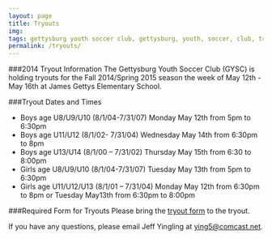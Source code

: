 ```yaml
---
layout: page
title: Tryouts
img: 
tags: gettysburg youth soccer club, gettysburg, youth, soccer, club, tryouts
permalink: /tryouts/
---
```

###2014 Tryout Information
The Gettysburg Youth Soccer Club (GYSC) is holding tryouts for the Fall 2014/Spring 2015 season the week of May 12th - May 16th at James Gettys Elementary School. 

###Tryout Dates and Times

- Boys age U8/U9/U10 (8/1/04-7/31/07) Monday May 12th from 5pm to 6:30pm
- Boys age U11/U12 (8/1/02- 7/31/04)	Wednesday May 14th from 6:30pm to 8pm
- Boys age U13/U14 (8/1/00 – 7/31/02)	Thursday May 15th from 6:30 to 8:00pm
- Girls age U8/U9/U10 (8/1/04-7/31/07) Tuesday May 13th from 5pm to 6:30pm 
- Girls age U11/U12/U13 (8/1/01 – 7/31/04) Monday May 12th from 6:30pm to 8pm or Tuesday May13th from 6:30pm to 8:00pm


###Required Form for Tryouts
Please bring the [tryout form](https://www.dropbox.com/s/55fwx1tq0k3xez8/2014%20Tryout%20Information.pdf) to the tryout.

If you have any questions, please email Jeff Yingling at <ying5@comcast.net>.





